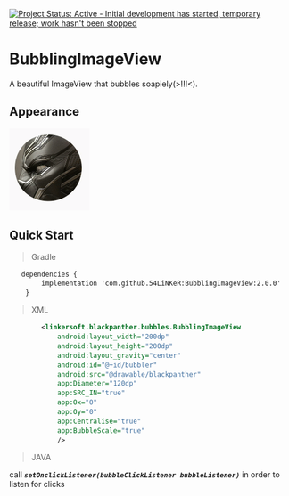 [![Project Status: Active - Initial development has started, temporary release; work hasn't been stopped ](http://www.repostatus.org/badges/0.1.0/active.svg)](http://www.repostatus.org/#active)

BubblingImageView
=============
A beautiful ImageView that bubbles soapiely(>!!!<).

## Appearance

![Demo](shots/appearance.gif)

## Quick Start

> Gradle

```xml
   dependencies {
        implementation 'com.github.54LiNKeR:BubblingImageView:2.0.0'
    }
```

> XML

```xml
        <linkersoft.blackpanther.bubbles.BubblingImageView
            android:layout_width="200dp"
            android:layout_height="200dp"
            android:layout_gravity="center"
            android:id="@+id/bubbler"
            android:src="@drawable/blackpanther"
            app:Diameter="120dp"
            app:SRC_IN="true"
            app:Ox="0"
            app:Oy="0"
            app:Centralise="true"
            app:BubbleScale="true"
            />
```

> JAVA

  call __*`setOnclickListener(bubbleClickListener bubbleListener)`*__ in order to listen for clicks
